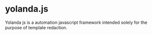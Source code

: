 # yolanda.js

Yolanda js is a automation javascript framework intended solely for the purpose of template redaction.
